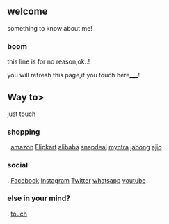 ## welcome

something to know about me! 

### boom

this line is for no reason,ok..!


you will refresh this page,if you touch here[___](https://prasadgola.github.io/In)!



## Way to>

just touch

###   shopping



.     [amazon](https://www.amazon.in/ref=ap_frn_logo)     [Flipkart](https://www.flipkart.com/)     [alibaba](https://www.alibaba.com/?spm=a2700.8293689.scGlobalHomeHeader.6.L7xTkV)     [snapdeal](https://www.snapdeal.com/)     [myntra](https://www.myntra.com/)     [jabong](https://www.jabong.com/)     [ajio](https://www.ajio.com/)


###   social

.     [Facebook](https://www.facebook.com/)     [Instagram](https://www.instagram.com/)     [Twitter](https://twitter.com/)     [whatsapp](https://web.whatsapp.com/)     [youtube](https://www.youtube.com/)


###  else in your mind?


.       [touch](https://www.google.co.in/?gfe_rd=cr&dcr=0&ei=MoiFWtGaOKfAXuSdndAP)
